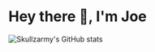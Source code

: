 
<h1 align="left">Hey there 👋, I'm Joe</h1>

![Skullzarmy's GitHub stats](https://github-readme-stats.vercel.app/api?username=skullzarmy&show_icons=true&theme=dark)
